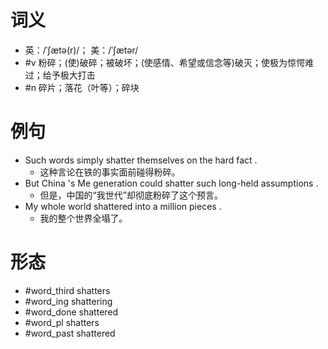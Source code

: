 # 词义
- 英：/ˈʃætə(r)/； 美：/ˈʃætər/
- #v 粉碎；(使)破碎；被破坏；(使感情、希望或信念等)破灭；使极为惊愕难过；给予极大打击
- #n 碎片；落花（叶等）；碎块
# 例句
- Such words simply shatter themselves on the hard fact .
	- 这种言论在铁的事实面前碰得粉碎。
- But China 's Me generation could shatter such long-held assumptions .
	- 但是，中国的“我世代”却彻底粉碎了这个预言。
- My whole world shattered into a million pieces .
	- 我的整个世界全塌了。
# 形态
- #word_third shatters
- #word_ing shattering
- #word_done shattered
- #word_pl shatters
- #word_past shattered
